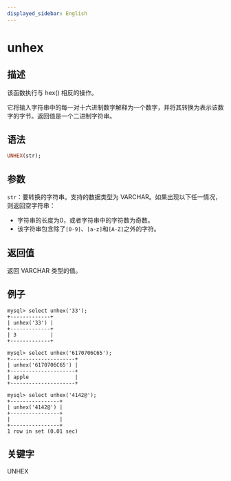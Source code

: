 ```yaml
---
displayed_sidebar: English
---
```


# unhex

## 描述

该函数执行与 hex() 相反的操作。

它将输入字符串中的每一对十六进制数字解释为一个数字，并将其转换为表示该数字的字节。返回值是一个二进制字符串。

## 语法

```Haskell
UNHEX(str);
```

## 参数

`str`：要转换的字符串。支持的数据类型为 VARCHAR。如果出现以下任一情况，则返回空字符串：

- 字符串的长度为0，或者字符串中的字符数为奇数。
- 该字符串包含除了`[0-9]`、`[a-z]`和`[A-Z]`之外的字符。

## 返回值

返回 VARCHAR 类型的值。

## 例子

```Plain Text
mysql> select unhex('33');
+-------------+
| unhex('33') |
+-------------+
| 3           |
+-------------+

mysql> select unhex('6170706C65');
+---------------------+
| unhex('6170706C65') |
+---------------------+
| apple               |
+---------------------+

mysql> select unhex('4142@');
+----------------+
| unhex('4142@') |
+----------------+
|                |
+----------------+
1 row in set (0.01 sec)
```

## 关键字

UNHEX